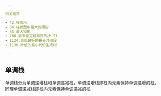 ```yaml
---

相关题目

- 42.接雨水
- 84.柱状图中最大的矩形
- 85.最大矩形
- 768.最多能完成排序的块 II
- 1124.表现良好的最长时间段
- 1130.叶值的最小代价生成树

---
```


## 单调栈

单调栈分为单调递增栈和单调递减栈，单调递增栈即栈内元素保持单调递增的栈，同理单调递减栈即栈内元素保持单调递减的栈


